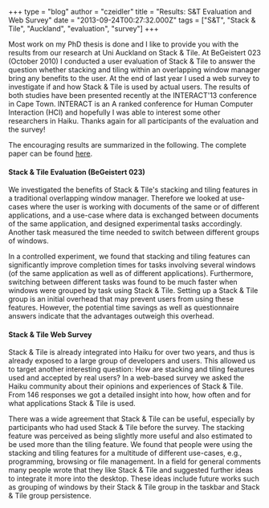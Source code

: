 +++
type = "blog"
author = "czeidler"
title = "Results: S&T Evaluation and Web Survey"
date = "2013-09-24T00:27:32.000Z"
tags = ["S&T", "Stack & Tile", "Auckland", "evaluation", "survey"]
+++

Most work on my PhD thesis is done and I like to provide you with the results from our research at Uni Auckland on Stack & Tile. At BeGeistert 023 (October 2010) I conducted a user evaluation of Stack & Tile to answer the question whether stacking and tiling within an overlapping window manager bring any benefits to the user. At the end of last year I used a web survey to investigate if and how Stack & Tile is used by actual users. The results of both studies have been presented recently at the INTERACT'13 conference in Cape Town. INTERACT is an A ranked conference for Human Computer Interaction (HCI) and hopefully I was able to interest some other researchers in Haiku. Thanks again for all participants of the evaluation and the survey!

The encouraging results are summarized in the following. The complete paper can be found <a href="http://www.cs.auckland.ac.nz/~lutteroth/publications/ZeidlerEtAl2013-StackAndTile.pdf">here</a>.

<h4>Stack & Tile Evaluation (BeGeistert 023)</h4>

We investigated the benefits of Stack & Tile's stacking and tiling features in a traditional overlapping window manager. Therefore we looked at use-cases where the user is working with documents of the same or of different applications, and a use-case where data is exchanged between documents of the same application, and designed experimental tasks accordingly. Another task measured the time needed to switch between different groups of windows.

In a controlled experiment, we found that stacking and tiling features can significantly improve completion times for tasks involving several windows (of the same application as well as of different applications). Furthermore, switching between different tasks was found to be much faster when windows were grouped by task using Stack & Tile. Setting up a Stack & Tile group is an initial overhead that may prevent users from using these features. However, the potential time savings as well as questionnaire answers indicate that the advantages outweigh this overhead.


<h4>Stack & Tile Web Survey</h4>

Stack & Tile is already integrated into Haiku for over two years, and thus is already exposed to a large group of developers and users. This allowed us to target another interesting question: How are stacking and tiling features used and accepted by real users? In a web-based survey we asked the Haiku community about their opinions and experiences of Stack & Tile. From 146 responses we got a detailed insight into how, how often and for what applications Stack & Tile is used.

There was a wide agreement that Stack & Tile can be useful, especially by participants who had used Stack & Tile before the survey. The stacking feature was perceived as being slightly more useful and also estimated to be used more than the tiling feature. We found that people were using the stacking and tiling features for a multitude of different use-cases, e.g., programming, browsing or file management. In a field for general comments many people wrote that they like Stack & Tile and suggested further ideas to integrate it more into the desktop. These ideas include future works such as grouping of windows by their Stack & Tile group in the taskbar and Stack & Tile group persistence.